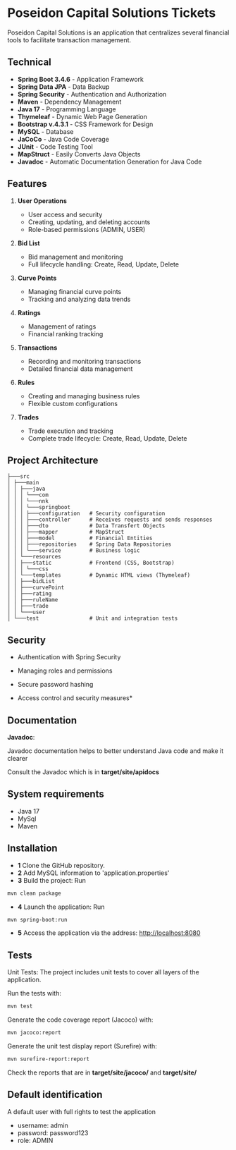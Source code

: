 # Poseidon Capital Solutions Tickets

Poseidon Capital Solutions is an application that centralizes several financial tools to facilitate transaction management.

## Technical

- **Spring Boot 3.4.6** - Application Framework
- **Spring Data JPA** - Data Backup
- **Spring Security** - Authentication and Authorization
- **Maven** - Dependency Management
- **Java 17** - Programming Language
- **Thymeleaf** - Dynamic Web Page Generation
- **Bootstrap v.4.3.1** - CSS Framework for Design
- **MySQL** - Database
- **JaCoCo** - Java Code Coverage
- **JUnit** - Code Testing Tool
- **MapStruct** - Easily Converts Java Objects
- **Javadoc** - Automatic Documentation Generation for Java Code

## Features

1. **User Operations**

   - User access and security
   - Creating, updating, and deleting accounts
   - Role-based permissions (ADMIN, USER)

2. **Bid List**

   - Bid management and monitoring
   - Full lifecycle handling: Create, Read, Update, Delete

3. **Curve Points**

   - Managing financial curve points
   - Tracking and analyzing data trends

4. **Ratings**

   - Management of ratings
   - Financial ranking tracking

5. **Transactions**

   - Recording and monitoring transactions
   - Detailed financial data management

6. **Rules**

   - Creating and managing business rules
   - Flexible custom configurations

7. **Trades**
   - Trade execution and tracking
   - Complete trade lifecycle: Create, Read, Update, Delete

## Project Architecture

```plaintext
├───src
│ ├───main
│ │ ├───java
│ │ │ └───com
│ │ │ └───nnk
│ │ │ └───springboot
│ │ │ ├───configuration   # Security configuration
│ │ │ ├───controller      # Receives requests and sends responses
│ │ │ ├───dto             # Data Transfert Objects
│ │ │ ├───mapper          # MapStruct
│ │ │ ├───model           # Financial Entities
│ │ │ ├───repositories    # Spring Data Repositories
│ │ │ └───service         # Business logic
│ │ └───resources
│ │ ├───static            # Frontend (CSS, Bootstrap)
│ │ │ └───css
│ │ └───templates         # Dynamic HTML views (Thymeleaf)
│ │ ├───bidList
│ │ ├───curvePoint
│ │ ├───rating
│ │ ├───ruleName
│ │ ├───trade
│ │ └───user
│ └───test                # Unit and integration tests
```

## Security

- Authentication with Spring Security

- Managing roles and permissions

- Secure password hashing

- Access control and security measures\*

## Documentation

**Javadoc**:

Javadoc documentation helps to better understand Java code and make it clearer

Consult the Javadoc which is in **target/site/apidocs**

## System requirements

- Java 17
- MySql
- Maven

## Installation

- **1** Clone the GitHub repository.
- **2** Add MySQL information to 'application.properties'
- **3** Build the project: Run

```bash
mvn clean package
```

- **4** Launch the application: Run

```bash
mvn spring-boot:run
```

- **5** Access the application via the address: [http://localhost:8080](http://localhost:8080)

## Tests

Unit Tests: The project includes unit tests to cover all layers of the application.

Run the tests with:

```bash
mvn test
```

Generate the code coverage report (Jacoco) with:

```bash
mvn jacoco:report
```

Generate the unit test display report (Surefire) with:

```bash
mvn surefire-report:report
```

Check the reports that are in **target/site/jacoco/** and **target/site/**

## Default identification

A default user with full rights to test the application

- username: admin
- password: password123
- role: ADMIN
